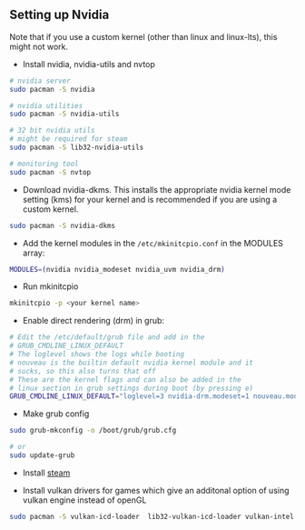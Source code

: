 ## Setting up Nvidia

Note that if you use a custom kernel (other than linux and linux-lts), this might not work.

* Install nvidia, nvidia-utils and nvtop

```sh
# nvidia server
sudo pacman -S nvidia

# nvidia utilities
sudo pacman -S nvidia-utils

# 32 bit nvidia utils
# might be required for steam
sudo pacman -S lib32-nvidia-utils

# monitoring tool
sudo pacman -S nvtop
```

* Download nvidia-dkms. This installs the appropriate nvidia kernel mode setting (kms) for your kernel and is recommended if you are using a custom kernel.

```sh
sudo pacman -S nvidia-dkms
```

* Add the kernel modules in the `/etc/mkinitcpio.conf` in the MODULES array:

```sh
MODULES=(nvidia nvidia_modeset nvidia_uvm nvidia_drm)
```

* Run mkinitcpio

```sh
mkinitcpio -p <your kernel name>
```

* Enable direct rendering (drm) in grub:

```sh
# Edit the /etc/default/grub file and add in the 
# GRUB_CMDLINE_LINUX_DEFAULT
# The loglevel shows the logs while booting
# nouveau is the builtin default nvidia kernel module and it
# sucks, so this also turns that off
# These are the kernel flags and can also be added in the 
# linux section in grub settings during boot (by pressing e)
GRUB_CMDLINE_LINUX_DEFAULT="loglevel=3 nvidia-drm.modeset=1 nouveau.modeset=0"
```

* Make grub config

```sh
sudo grub-mkconfig -o /boot/grub/grub.cfg

# or 
sudo update-grub
```

* Install [steam](https://wiki.archlinux.org/index.php/Steam)

* Install vulkan drivers for games which give an additonal option of using vulkan engine instead of openGL

```sh
sudo pacman -S vulkan-icd-loader  lib32-vulkan-icd-loader vulkan-intel lib32-vulkan-intel
```
